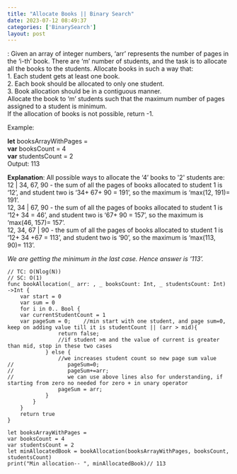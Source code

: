 ```yaml
---
title: "Allocate Books || Binary Search"
date: 2023-07-12 08:49:37
categories: ['BinarySearch']
layout: post
---
```


<!-- wp:paragraph -->
<a href="https://www.codingninjas.com/studio/problems/allocate-books_1090540" target="_blank" rel="noopener" title=""></a>: Given an array  of integer numbers, ‘arr’ represents the number of pages in the ‘i-th’ book. There are ‘m’ number of students, and the task is to allocate all the books to the students. Allocate books in such a way that: <br>1. Each student gets at least one book. <br>2. Each book should be allocated to only one student. <br>3. Book allocation should be in a contiguous manner. <br>Allocate the book to ‘m’ students such that the maximum number of pages assigned to a student is minimum. <br>If the allocation of books is not possible, return -1.


<!-- /wp:paragraph -->

<!-- wp:paragraph -->
Example:


<!-- /wp:paragraph -->

<!-- wp:paragraph -->
<strong>let</strong> booksArrayWithPages = <br><strong>var</strong> booksCount = 4<br><strong>var</strong> studentsCount = 2<br>Output: 113


<!-- /wp:paragraph -->

<!-- wp:paragraph -->
<strong>Explanation</strong>: All possible ways to allocate the ‘4’ books to '2' students are:<br>12 | 34, 67, 90 - the sum of all the pages of books allocated to student 1 is ‘12’, and student two is ‘34+ 67+ 90 = 191’, so the maximum is ‘max(12, 191)= 191’.<br>12, 34 | 67, 90 - the sum of all the pages of books allocated to student 1 is ‘12+ 34 = 46’, and student two is ‘67+ 90 = 157’, so the maximum is ‘max(46, 157)= 157’.<br>12, 34, 67 | 90 - the sum of all the pages of books allocated to student 1 is ‘12+ 34 +67 = 113’, and student two is ‘90’, so the maximum is ‘max(113, 90)= 113’.


<!-- /wp:paragraph -->

<!-- wp:paragraph -->
<em>We are getting the minimum in the last case. Hence answer is ‘113’.</em>


<!-- /wp:paragraph -->

<!-- wp:code -->
<pre class="wp-block-code"><code lang="swift" class="language-swift">// TC: O(Nlog(N))
// SC: O(1)
func bookAllocation(_ arr: , _ booksCount: Int, _ studentsCount: Int) ->Int {
    var start = 0
    var sum = 0
    for i in 0..<booksCount {
        sum += arr
    }
    var end = sum // end = sum of all array elements
    var ans = -1    // initialize ans
    
    var mid = start + (end-start)/2
    
    while start<=end {
        if isPossibleToBookAllocate(arr, booksCount, studentsCount, mid) {
            //possible solution, save the ans and move to left to find minimal possilbe solution, coz right of this will also satisfy the condition
            ans = mid
            end = mid-1
        } else {
            //no soln exists, means more no. of students needed than given, so move to right to increase sum
            //lower the search space, bring start infront
            start = mid+1
        }
        mid = start+(end-start)/2
    }
    return ans
}

func isPossibleToBookAllocate(_ arr: , _ booksCount: Int, _ studentCount: Int, _ mid: Int) -> Bool {
    var currentStudentCount = 1
    var pageSum = 0;    //min start with one student, and page sum=0, keep on adding value till it is<mid and rest give to other student and check
    for i in 0..<booksCount {
        if (pageSum + arr) <= mid {
            //a current page sum value, maintain a running count
            pageSum+=arr    //save it || page sum represents the no. of pages alloted to the student in consideration right now
        } else{
            //allocate remaining pages to other student
            currentStudentCount+=1
            //check for no solution case
            if currentStudentCount > studentCount || (arr > mid){
                return false;
                //if student >m and the value of current is greater than mid, stop in these two cases
            } else {
                //we increases student count so new page sum value
//                 pageSum=0;
//                 pageSum+=arr;
//                 we can use above lines also for understanding, if starting from zero no needed for zero + in unary operator
                pageSum = arr;
            }
        }
    }
    return true  
}

let booksArrayWithPages = 
var booksCount = 4
var studentsCount = 2
let minAllocatedBook = bookAllocation(booksArrayWithPages, booksCount, studentsCount)
print("Min allocation-- ", minAllocatedBook)// 113
</code></pre>
<!-- /wp:code -->